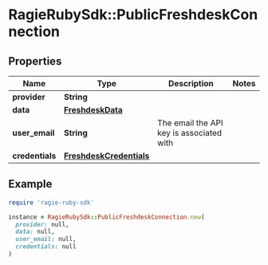 # RagieRubySdk::PublicFreshdeskConnection

## Properties

| Name | Type | Description | Notes |
| ---- | ---- | ----------- | ----- |
| **provider** | **String** |  |  |
| **data** | [**FreshdeskData**](FreshdeskData.md) |  |  |
| **user_email** | **String** | The email the API key is associated with |  |
| **credentials** | [**FreshdeskCredentials**](FreshdeskCredentials.md) |  |  |

## Example

```ruby
require 'ragie-ruby-sdk'

instance = RagieRubySdk::PublicFreshdeskConnection.new(
  provider: null,
  data: null,
  user_email: null,
  credentials: null
)
```

